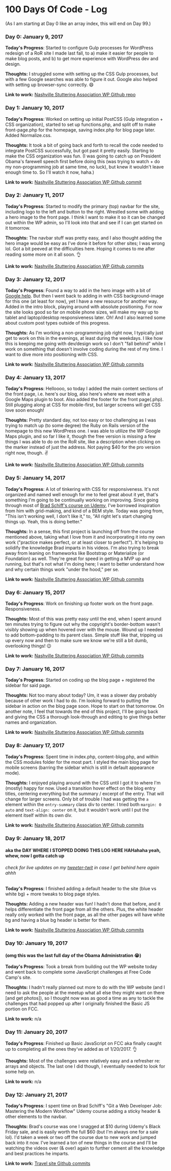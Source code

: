 # 100 Days Of Code - Log

(As I am starting at Day 0 like an array index, this will end on Day 99.)

### Day 0: January 9, 2017

**Today's Progress**: Started to configure Gulp processes for WordPress redesign of a RoR site I made last fall, to a) make it easier for people to make blog posts, and b) to get more experience with WordPress dev and design.

**Thoughts:** I struggled some with setting up the CSS Gulp processes, but with a few Google searches was able to figure it out. Google also helped with setting up browser-sync correctly. 😄

**Link to work:** [Nashville Stuttering Association WP Github repo](https://github.com/kindlingscript/wp-nashville-nsa)


### Day 1: January 10, 2017

**Today's Progress**: Worked on setting up initial PostCSS (Gulp integration + CSS organization), started to set up functions.php, and split off to make front-page.php for the homepage, saving index.php for blog page later. Added Normalize.css.

**Thoughts:** It took a bit of going back and forth to recall the code needed to integrate PostCSS successfully, but got past it pretty easily. Starting to make the CSS organization was fun. (I was going to catch up on President Obama's farewell speech first before doing this (was trying to watch + do my non-programming job at same time, no luck), but knew it wouldn't leave enough time to. So I'll watch it now, haha.)

**Link to work:** [Nashville Stuttering Association WP Github commit](https://github.com/kindlingscript/wp-nashville-nsa/commit/fecf6bf5d1cd5222fdfe93c1b92eda933ed5d24c)


### Day 2: January 11, 2017

**Today's Progress**: Started to modify the primary (top) navbar for the site, including logo to the left and button to the right. Wrestled some with adding a hero image to the front page. I think I want to make it so it can be changed out within the WP admin, so I'll look into that and see if I can get started on it tomorrow.

**Thoughts:** The navbar stuff was pretty easy, and I also thought adding the hero image would be easy as I've done it before for other sites; I was wrong lol. Got a bit peeved at the difficulties here. Hoping it comes to me after reading some more on it all soon. 👌

**Link to work:** [Nashville Stuttering Association WP Github commits](https://github.com/kindlingscript/wp-nashville-nsa/commits/master)


### Day 3: January 12, 2017

**Today's Progress**: Found a way to add in the hero image with a bit of [Google help](https://web-design-weekly.com/snippets/linking-to-an-image-folder-within-a-wordpress-theme/). But then I went back to adding in with CSS background-image for this one (at least for now), yet I have a new resource for another way. Added in the intro block, playing around with absolute positioning. For now the site looks good so far on mobile phone sizes, will make my way up to tablet and laptop/desktop responsiveness later. Oh! And I also learned some about custom post types outside of this progress.

**Thoughts:** As I'm working a non-programming job right now, I typically just get to work on this in the evenings, at least during the weekdays. I like how this is keeping me going with dev/design work so I don't "fall behind" while I work on something that doesn't involve coding during the rest of my time. I want to dive more into positioning with CSS.

**Link to work:** [Nashville Stuttering Association WP Github commits](https://github.com/kindlingscript/wp-nashville-nsa/commits/master)


### Day 4: January 13, 2017

**Today's Progress**: Helloooo, so today I added the main content sections of the front page, i.e. here's our blog, also here's where we meet with a Google Maps plugin to boot. Also added the footer for the front page(.php). Still plugging along at CSS for mobile-first, but larger screens will get CSS love soon enough!

**Thoughts:** Pretty standard day, not too easy or too challenging as I was trying to match up (to some degree) the Ruby on Rails version of the homepage to this new WordPress one. I was able to utilize the WP Google Maps plugin, and so far I like it, though the free version is missing a few things I was able to do on the RoR site, like a description when clicking on the marker instead of just the address. Not paying $40 for the pro version right now, though. ✌️

**Link to work:** [Nashville Stuttering Association WP Github commits](https://github.com/kindlingscript/wp-nashville-nsa/commits/master)


### Day 5: January 14, 2017

**Today's Progress**: A lot of tinkering with CSS for responsiveness. It's not organized and named well enough for me to feel great about it yet, that's something I'm going to be continually working on improving. Since going through most of [Brad Schiff's course on Udemy](https://www.udemy.com/git-a-web-developer-job-mastering-the-modern-workflow/), I've borrowed inspiration from him with grid-making, and kind of a BEM style. Today was going from, "This isn't working well, I don't like it," to, "All right let's start changing things up. Yeah, this is doing better."

**Thoughts:** In a sense, this first project is launching off from the course mentioned above, taking what I love from it and incorporating it into my own work ("practice makes perfect, or at least closer to perfect"). It's helping to solidify the knowledge Brad imparts in his videos. I'm also trying to break away from leaning on frameworks like Bootstrap or Materialize (or Foundation) as well. They're great for speed in getting a MVP up and running, but that's not what I'm doing here; I want to better understand how and why certain things work "under the hood," per se.

**Link to work:** [Nashville Stuttering Association WP Github commits](https://github.com/kindlingscript/wp-nashville-nsa/commits/master)


### Day 6: January 15, 2017

**Today's Progress**: Work on finishing up footer work on the front page. Responsiveness.

**Thoughts:** Most of this was pretty easy until the end, when I spent around ten minutes trying to figure out why the copyright's border-bottom wasn't visibly showing up when hovered over with the mouse. Wound up I needed to add bottom-padding to its parent class. Simple stuff like that, tripping us up every now and then to make sure we know we're still a bit dumb, overlooking things! 😉

**Link to work:** [Nashville Stuttering Association WP Github commits](https://github.com/kindlingscript/wp-nashville-nsa/commits/master)


### Day 7: January 16, 2017

**Today's Progress**: Started on coding up the blog page + registered the sidebar for said page.

**Thoughts:** Not too many about today? Um, it was a slower day probably because of other work I had to do. I'm looking forward to putting the sidebar in action on the blog page soon. Hope to start on that tomorrow. On another note, I feel that towards the end of this project, I'll be going back and giving the CSS a thorough look-through and editing to give things better names and organization.

**Link to work:** [Nashville Stuttering Association WP Github commits](https://github.com/kindlingscript/wp-nashville-nsa/commits/master)


### Day 8: January 17, 2017

**Today's Progress**: Spent time in index.php, content-blog.php, and within the CSS modules folder for the most part. I styled the main blog page for mobile screens (barring the sidebar which is still in default appearance mode).

**Thoughts:** I enjoyed playing around with the CSS until I got it to where I'm (mostly) happy for now. Used a transition hover effect on the blog entry titles, centering everything but the summary / excerpt of the entry. That will change for larger screens. Only bit of trouble I had was getting the `a` element within the `entry-summary` class div to center. I tried both `margin: 0 auto` and `text-align: center` on it, but it wouldn't work until I put the element itself within its own div.

**Link to work:** [Nashville Stuttering Association WP Github commits](https://github.com/kindlingscript/wp-nashville-nsa/commits/master)


### Day 9: January 18, 2017
#### aka the DAY WHERE I STOPPED DOING THIS LOG HERE HAHahaha yeah, whew, now I gotta catch up
###### check for live updates on my [tweeter-twit](https://twitter.com/kindlingscript) in case I get behind here again ahhh

**Today's Progress**: I finished adding a default header to the site (blue vs white bg) + more tweaks to blog page styles.

**Thoughts:** Adding a new header was fun! I hadn't done that before, and it helps differentiate the front page from all the others. Plus, the white header really only worked with the front page, as all the other pages will have white bg and having a blue bg header is better for them.

**Link to work:** [Nashville Stuttering Association WP Github commits](https://github.com/kindlingscript/wp-nashville-nsa/commits/master)


### Day 10: January 19, 2017 
#### (omg this was the last full day of the Obama Administration 😭)

**Today's Progress**: Took a break from building out the WP website today and went back to complete some JavaScript challenges at Free Code Camp's site.

**Thoughts:** I hadn't really planned out more to do with the WP website (and I need to ask the people at the meetup what all else they might want on there [and get photos]), so I thought now was as good a time as any to tackle the challenges that had popped up after I originally finished the Basic JS portion on FCC.

**Link to work:** n/a


### Day 11: January 20, 2017

**Today's Progress**: Finished up Basic JavaScript on FCC aka finally caught up to completing all the ones they've added as of 1/20/2017. 👌

**Thoughts:** Most of the challenges were relatively easy and a refresher re: arrays and objects. The last one I did though, I eventually needed to look for some help on.

**Link to work:** n/a


### Day 12: January 21, 2017

**Today's Progress**: I spent time on Brad Schiff's "Git a Web Developer Job: Mastering the Modern Workflow" Udemy course adding a sticky header & other elements to the navbar.

**Thoughts:** Brad's course was one I snagged at $10 during Udemy's Black Friday sale, and is easily worth the full $60 (but I'm always one for a sale lol). I'd taken a week or two off the course due to new work and jumped back into it now. I've learned a ton of new things in the course and I'll be watching the videos over (& over) again to further cement all the knowledge and best practices he imparts.

**Link to work:** [Travel site Github commits](https://github.com/kindlingscript/travel-site/commits/master)
